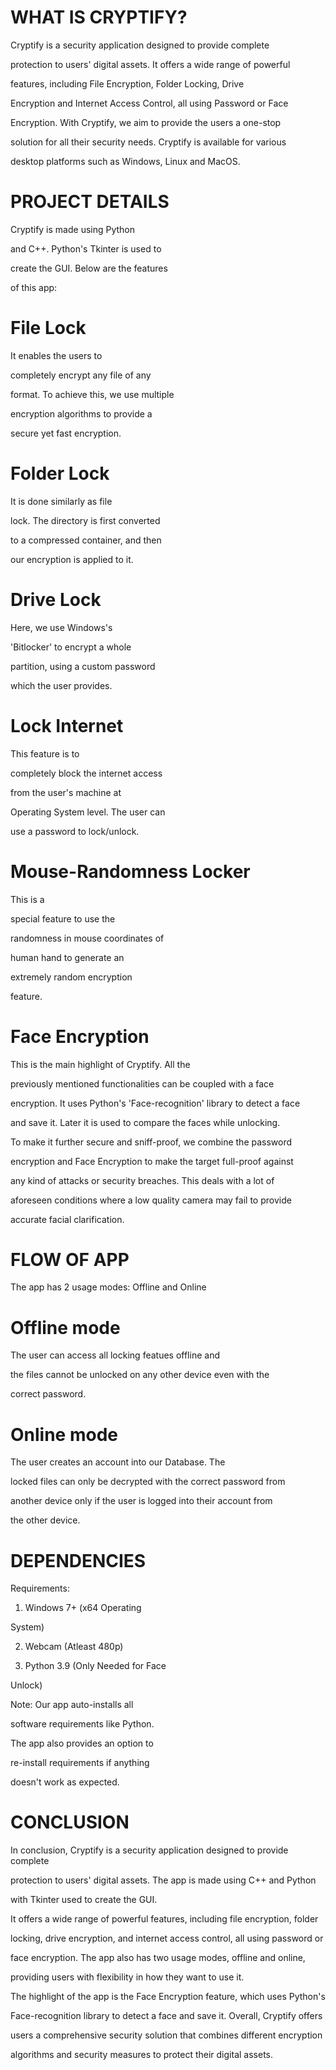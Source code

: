 # WHAT IS CRYPTIFY?
Cryptify is a security application designed to provide complete

protection to users' digital assets. It offers a wide range of powerful

features, including File Encryption, Folder Locking, Drive

Encryption and Internet Access Control, all using Password or Face

Encryption. With Cryptify, we aim to provide the users a one-stop

solution for all their security needs. Cryptify is available for various

desktop platforms such as Windows, Linux and MacOS.

# PROJECT DETAILS
Cryptify is made using Python

and C++. Python's Tkinter is used to

create the GUI. Below are the features

of this app:

# File Lock
It enables the users to

completely encrypt any file of any

format. To achieve this, we use multiple

encryption algorithms to provide a

secure yet fast encryption.

# Folder Lock
It is done similarly as file

lock. The directory is first converted

to a compressed container, and then

our encryption is applied to it.

# Drive Lock
Here, we use Windows's

'Bitlocker' to encrypt a whole

partition, using a custom password

which the user provides.

# Lock Internet
This feature is to

completely block the internet access

from the user's machine at

Operating System level. The user can

use a password to lock/unlock.

# Mouse-Randomness Locker
This is a

special feature to use the

randomness in mouse coordinates of

human hand to generate an

extremely random encryption

feature.

# Face Encryption
This is the main highlight of Cryptify. All the

previously mentioned functionalities can be coupled with a face

encryption. It uses Python's 'Face-recognition' library to detect a face

and save it. Later it is used to compare the faces while unlocking.

To make it further secure and sniff-proof, we combine the password

encryption and Face Encryption to make the target full-proof against

any kind of attacks or security breaches. This deals with a lot of

aforeseen conditions where a low quality camera may fail to provide

accurate facial clarification.

# FLOW OF APP
The app has 2 usage modes: Offline and Online

# Offline mode
The user can access all locking featues offline and

the files cannot be unlocked on any other device even with the

correct password.

# Online mode
The user creates an account into our Database. The

locked files can only be decrypted with the correct password from

another device only if the user is logged into their account from

the other device.

# DEPENDENCIES
Requirements:

1. Windows 7+ (x64 Operating

System)

2. Webcam (Atleast 480p)

3. Python 3.9 (Only Needed for Face

Unlock)

Note: Our app auto-installs all

software requirements like Python.

The app also provides an option to

re-install requirements if anything

doesn't work as expected.

# CONCLUSION
In conclusion, Cryptify is a security application designed to provide complete

protection to users' digital assets. The app is made using C++ and Python

with Tkinter used to create the GUI.

It offers a wide range of powerful features, including file encryption, folder

locking, drive encryption, and internet access control, all using password or

face encryption. The app also has two usage modes, offline and online,

providing users with flexibility in how they want to use it.

The highlight of the app is the Face Encryption feature, which uses Python's

Face-recognition library to detect a face and save it. Overall, Cryptify offers

users a comprehensive security solution that combines different encryption

algorithms and security measures to protect their digital assets.
